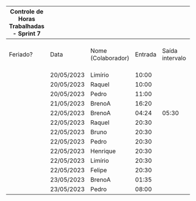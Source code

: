 | Controle de Horas Trabalhadas - Sprint 7 |  |  |  |  |  |  |  |  |  |  |
| --- | --- | --- | --- | --- | --- | --- | --- | --- | --- | --- |
| Feriado? | Data | Nome (Colaborador) | Entrada | Saída intervalo | Retorno intervalo | Saída | Total horas |  | Nome (Colaborador) | Total horas do sprint |
|  | 20/05/2023 | Limírio | 10:00 |  |  | 13:20 | 3:20:00 |  | BrenoA | 04:56 |
|  | 20/05/2023 | Raquel | 10:00 |  |  | 13:20 | 3:20:00 |  | Bruno | 01:30 |
|  | 20/05/2023 | Pedro | 11:00 |  |  | 12:00 | 1:00:00 |  | Felipe | 01:30 |
|  | 21/05/2023 | BrenoA | 16:20 |  |  | 18:50 | 2:30:00 |  | Henrique | 01:30 |
|  | 22/05/2023 | BrenoA | 04:24 | 05:30 | 20:50 | 22:00 | 2:16:00 |  | Limírio | 04:50 |
|  | 22/05/2023 | Raquel | 20:30 |  |  | 22:00 | 1:30:00 |  | Pedro | 03:50 |
|  | 22/05/2023 | Bruno | 20:30 |  |  | 22:00 | 1:30:00 |  | Raquel | 04:50 |
|  | 22/05/2023 | Pedro | 20:30 |  |  | 22:00 | 1:30:00 |  |  |  |
|  | 22/05/2023 | Henrique | 20:30 |  |  | 22:00 | 1:30:00 |  |  |  |
|  | 22/05/2023 | Limírio | 20:30 |  |  | 22:00 | 1:30:00 |  |  |  |
|  | 22/05/2023 | Felipe | 20:30 |  |  | 22:00 | 1:30:00 |  |  |  |
|  | 23/05/2023 | BrenoA | 01:35 |  |  | 01:45 | 0:10:00 |  |  |  |
|  | 23/05/2023 | Pedro | 08:00 |  |  | 09:20 | 1:20:00 |  |  |  |
